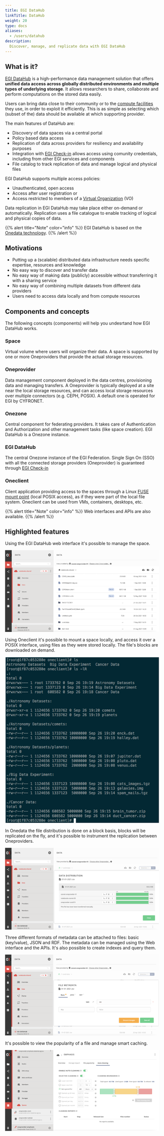 ```yaml
---
title: EGI DataHub
linkTitle: DataHub
weight: 20
type: docs
aliases:
  - /users/datahub
description:
  Discover, manage, and replicate data with EGI DataHub
---
```


## What is it?

[EGI DataHub](https://datahub.egi.eu/) is a high-performance data management
solution that offers **unified data access across globally distributed
environments and multiple types of underlying storage**. It allows researchers
to share, collaborate and perform computations on the stored data easily.

Users can bring data close to their community or to the
[compute facilities](../../../compute) they use, in order to exploit it efficiently.
This is as simple as selecting which (subset of the) data should be available
at which supporting provider.

The main features of DataHub are:

- Discovery of data spaces via a central portal
- Policy based data access
- Replication of data across providers for resiliency and availability purposes
- Integration with [EGI Check-in](../../../aai/check-in) allows access using
  comunity credentials, including from other EGI services and components
- File catalog to track replication of data and manage logical and physical files

EGI DataHub supports multiple access policies:

- Unauthenticated, open access
- Access after user registration or
- Access restricted to members of a [Virtual Organization](../../../aai/check-in//vos) (VO)

Data replication in EGI DataHub may take place either on-­demand or automatically.
Replication uses a file catalogue to enable tracking of logical and physical copies of data.

{{% alert title="Note" color="info" %}} EGI DataHub is based on the
[Onedata technology](https://onedata.org/).
{{% /alert %}}

## Motivations

- Putting up a (scalable) distributed data infrastructure needs specific
  expertise, resources and knowledge
- No easy way to discover and transfer data
- No easy way of making data (publicly) accessible without transferring it with
  a sharing service
- No easy way of combining multiple datasets from different data providers
- Users need to access data locally and from compute resources

## Components and concepts

The following concepts (components) will help you undesrtand how EGI DataHub works.

### Space

Virtual volume where users will organize their data. A space is supported by
one or more Oneproviders that provide the actual storage resources.

### Oneprovider

Data management component deployed in the data centres, provisioning data
and managing transfers. A Oneprovider is typically deployed at a site near the
local storage resources, and can access local storage resources over multiple
connectors (e.g. CEPH, POSIX). A default one is operated for EGI by CYFRONET.

### Onezone

Central component for federating providers. It takes care of Authentication and
Authorization and other management tasks (like space creation). EGI DataHub is a
Onezone instance.

### EGI DataHub

The central Onezone instance of the EGI Federation. Single Sign On
(SSO) with all the connected storage providers (Oneprovider) is guaranteed
through [EGI Check-in](../../../aai/check-in)

### Oneclient

Client application providing access to the spaces through a Linux
[FUSE mount point](https://www.kernel.org/doc/html/latest/filesystems/fuse.html)
(local POSIX access), as if they were part of the local file system.
Oneclient can be used from VMs, containers, desktops, etc.

{{% alert title="Note" color="info" %}} Web interfaces and APIs are also available.
{{% /alert %}}

## Highlighted features

Using the EGI DataHub web interface it\'s possible to manage the space.

![Viewing a data space using the EGI DataHub web interface](datahub-space-web.png)

Using Oneclient it\'s possible to mount a space locally, and access it over a
POSIX interface, using files as they were stored locally. The file\'s blocks are
downloaded on demand.

![Viewing a data space in a console locally mounted using Oneclient](datahub-space-oneclient.png)

In Onedata the file distribution is done on a block basis, blocks will be
replicated on the fly, and it\'s possible to instrument the replication between
Oneproviders.

![Viewing file distribution over the Oneproviders](datahub-replica-management.png)

Three different formats of metadata can be attached to files: basic (key/value),
JSON and RDF. The metadata can be managed using the Web interface and the APIs.
It\'s also possible to create indexes and query them.

![Management of metadata using the web interface](datahub-metadata-management.png)

It\'s possible to view the popularity of a file and manage smart caching.

![Viewing file popularity for smart caching](datahub-file-popularity-smarch-caching.png)
